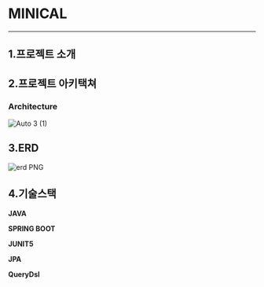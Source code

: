 # MINICAL

---

## 1.프로젝트 소개

## 2.프로젝트 아키택쳐

### Architecture
![Auto 3 (1)](https://user-images.githubusercontent.com/52785761/221881591-5815e211-1fe3-431a-a056-7b86c0711be0.png)
## 3.ERD
![erd PNG](https://user-images.githubusercontent.com/52785761/219866704-6aebe409-b928-4a03-8b60-28c46bbe87bc.png)
## 4.기술스택
**JAVA**

**SPRING BOOT**

**JUNIT5**

**JPA**

**QueryDsl**
